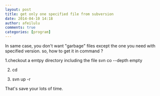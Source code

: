```yaml
---
layout: post
title: get only one specified file from subversion
date: 2014-04-10 14:18
author: afeilulu
comments: true
categories: [program]
---
```

In same case, you don't want "garbage" files except the one you need with specified version. so, how to get it in command ?

1.checkout a emtpy directory including the file
svn co   --depth empty

2. cd 

3. svn up  -r

That's save your lots of time.
